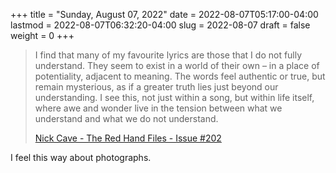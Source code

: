 +++
title = "Sunday, August 07, 2022"
date = 2022-08-07T05:17:00-04:00
lastmod = 2022-08-07T06:32:20-04:00
slug = 2022-08-07
draft = false
weight = 0
+++

> I find that many of my favourite lyrics are those that I do not fully understand. They seem to exist in a world of their own – in a place of potentiality, adjacent to meaning. The words feel authentic or true, but remain mysterious, as if a greater truth lies just beyond our understanding. I see this, not just within a song, but within life itself, where awe and wonder live in the tension between what we understand and what we do not understand.
>
> [Nick Cave - The Red Hand Files - Issue #202](https://www.theredhandfiles.com/my-favourite-lyrics/)

I feel this way about photographs.

[//]: # "Exported with love from a post written in Org mode"
[//]: # "- https://github.com/kaushalmodi/ox-hugo"
